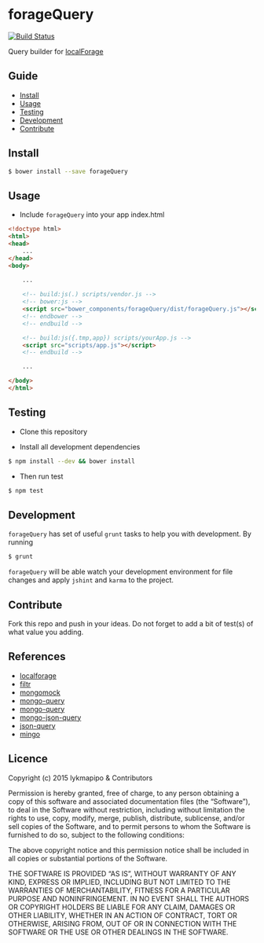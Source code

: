 forageQuery
===========
[![Build Status](https://travis-ci.org/lykmapipo/forageQuery.svg?branch=master)](https://travis-ci.org/lykmapipo/forageQuery)

Query builder for [localForage](https://github.com/mozilla/localForage)

## Guide

* [Install](#install)
* [Usage](#usage)
* [Testing](#testing)
* [Development](#development)
* [Contribute](#contribute)

## Install
```sh
$ bower install --save forageQuery
```
## Usage
- Include `forageQuery` into your app index.html 
```html
<!doctype html>
<html>
<head>
    ...
</head>
<body>
    
    ...

    <!-- build:js(.) scripts/vendor.js -->
    <!-- bower:js -->
    <script src="bower_components/forageQuery/dist/forageQuery.js"></script>
    <!-- endbower -->
    <!-- endbuild -->

    <!-- build:js({.tmp,app}) scripts/yourApp.js -->
    <script src="scripts/app.js"></script>
    <!-- endbuild -->

    ...

</body>
</html>
```

## Testing
* Clone this repository

* Install all development dependencies
```sh
$ npm install --dev && bower install
```

* Then run test
```sh
$ npm test
```

## Development
`forageQuery` has set of useful `grunt` tasks to help you with development. By running
```sh
$ grunt
```
`forageQuery` will be able watch your development environment for file changes and apply `jshint` and `karma` to the project.

## Contribute
Fork this repo and push in your ideas. Do not forget to add a bit of test(s) of what value you adding.

## References
- [localforage](https://github.com/mozilla/localForage)
- [filtr](https://github.com/logicalparadox/filtr/)
- [mongomock](https://github.com/AndrewGrachov/mongomock)
- [mongo-query](https://github.com/AndrewGrachov/mongo-query)
- [mongo-query](https://github.com/Automattic/mongo-query)
- [mongo-json-query](https://github.com/mcvella/mongo-json-query)
- [json-query](https://github.com/eugeneware/jsonquery)
- [mingo](https://github.com/kofrasa/mingo)

## Licence

Copyright (c) 2015 lykmapipo & Contributors

Permission is hereby granted, free of charge, to any person obtaining a copy of this software and associated documentation files (the “Software”), to deal in the Software without restriction, including without limitation the rights to use, copy, modify, merge, publish, distribute, sublicense, and/or sell copies of the Software, and to permit persons to whom the Software is furnished to do so, subject to the following conditions:

The above copyright notice and this permission notice shall be included in all copies or substantial portions of the Software.

THE SOFTWARE IS PROVIDED “AS IS”, WITHOUT WARRANTY OF ANY KIND, EXPRESS OR IMPLIED, INCLUDING BUT NOT LIMITED TO THE WARRANTIES OF MERCHANTABILITY, FITNESS FOR A PARTICULAR PURPOSE AND NONINFRINGEMENT. IN NO EVENT SHALL THE AUTHORS OR COPYRIGHT HOLDERS BE LIABLE FOR ANY CLAIM, DAMAGES OR OTHER LIABILITY, WHETHER IN AN ACTION OF CONTRACT, TORT OR OTHERWISE, ARISING FROM, OUT OF OR IN CONNECTION WITH THE SOFTWARE OR THE USE OR OTHER DEALINGS IN THE SOFTWARE.